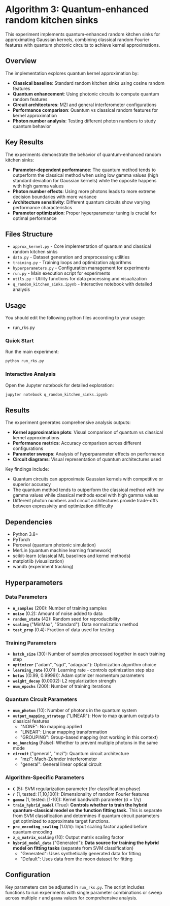 # Algorithm 3: Quantum-enhanced random kitchen sinks

This experiment implements quantum-enhanced random kitchen sinks for approximating Gaussian kernels, combining classical random Fourier features with quantum photonic circuits to achieve kernel approximations.

## Overview

The implementation explores quantum kernel approximation by:
- **Classical baseline**: Standard random kitchen sinks using cosine random features
- **Quantum enhancement**: Using photonic circuits to compute quantum random features
- **Circuit architectures**: MZI and general interferometer configurations
- **Performance comparison**: Quantum vs classical random features for kernel approximation
- **Photon number analysis**: Testing different photon numbers to study quantum behavior

## Key Results

The experiments demonstrate the behavior of quantum-enhanced random kitchen sinks:
- **Parameter-dependent performance**: The quantum method tends to outperform the classical method when using low gamma values (high standard deviation for Gaussian kernels) while the opposite happens with high gamma values
- **Photon number effects**: Using more photons leads to more extreme decision boundaries with more variance
- **Architecture sensitivity**: Different quantum circuits show varying performance characteristics
- **Parameter optimization**: Proper hyperparameter tuning is crucial for optimal performance

## Files Structure

- `approx_kernel.py` - Core implementation of quantum and classical random kitchen sinks
- `data.py` - Dataset generation and preprocessing utilities
- `training.py` - Training loops and optimization algorithms
- `hyperparameters.py` - Configuration management for experiments
- `run.py` - Main execution script for experiments
- `utils.py` - Utility functions for data processing and visualization
- `q_random_kitchen_sinks.ipynb` - Interactive notebook with detailed analysis

## Usage
You should edit the following python files according to your usage:
- run_rks.py
### Quick Start

Run the main experiment:
```bash
python run_rks.py
```

### Interactive Analysis

Open the Jupyter notebook for detailed exploration:
```bash
jupyter notebook q_random_kitchen_sinks.ipynb
```

## Results

The experiment generates comprehensive analysis outputs:
- **Kernel approximation plots**: Visual comparison of quantum vs classical kernel approximations
- **Performance metrics**: Accuracy comparison across different configurations
- **Parameter sweeps**: Analysis of hyperparameter effects on performance
- **Circuit diagrams**: Visual representation of quantum architectures used

Key findings include:
- Quantum circuits can approximate Gaussian kernels with competitive or superior accuracy
- The quantum method tends to outperform the classical method with low gamma values while classical methods excel with high gamma values
- Different photon numbers and circuit architectures provide trade-offs between expressivity and optimization difficulty

## Dependencies

- Python 3.8+
- PyTorch
- Perceval (quantum photonic simulation)
- MerLin (quantum machine learning framework)
- scikit-learn (classical ML baselines and kernel methods)
- matplotlib (visualization)
- wandb (experiment tracking)

## Hyperparameters

### Data Parameters
- **`n_samples`** (200): Number of training samples
- **`noise`** (0.2): Amount of noise added to data
- **`random_state`** (42): Random seed for reproducibility
- **`scaling`** ("MinMax", "Standard"): Data normalization method
- **`test_prop`** (0.4): Fraction of data used for testing

### Training Parameters
- **`batch_size`** (30): Number of samples processed together in each training step
- **`optimizer`** ("adam", "sgd", "adagrad"): Optimization algorithm choice
- **`learning_rate`** (0.01): Learning rate - controls optimization step size
- **`betas`** ((0.99, 0.9999)): Adam optimizer momentum parameters
- **`weight_decay`** (0.0002): L2 regularization strength
- **`num_epochs`** (200): Number of training iterations

### Quantum Circuit Parameters
- **`num_photon`** (10): Number of photons in the quantum system
- **`output_mapping_strategy`** ("LINEAR"): How to map quantum outputs to classical features
  - "NONE": No mapping applied
  - "LINEAR": Linear mapping transformation
  - "GROUPING": Group-based mapping (not working in this context)
- **`no_bunching`** (False): Whether to prevent multiple photons in the same mode
- **`circuit`** ("general", "mzi"): Quantum circuit architecture
  - "mzi": Mach-Zehnder interferometer
  - "general": General linear optical circuit

### Algorithm-Specific Parameters
- **`C`** (5): SVM regularization parameter (for classification phase)
- **`r`** (1, tested: [1,10,100]): Dimensionality of random Fourier features
- **`gamma`** (1, tested: [1-10]): Kernel bandwidth parameter (σ = 1/γ)
- **`train_hybrid_model`** (True): **Controls whether to train the hybrid quantum-classical model on the function fitting task.** This is separate from SVM classification and determines if quantum circuit parameters get optimized to approximate target functions.
- **`pre_encoding_scaling`** (1.0/π): Input scaling factor applied before quantum encoding
- **`z_q_matrix_scaling`** (10): Output matrix scaling factor
- **`hybrid_model_data`** ("Generated"): **Data source for training the hybrid model on fitting tasks** (separate from SVM classification)
  - "Generated": Uses synthetically generated data for fitting
  - "Default": Uses data from the moon dataset for fitting

## Configuration

Key parameters can be adjusted in `run_rks.py`. The script includes functions to run experiments with single parameter combinations or sweep across multiple `r` and `gamma` values for comprehensive analysis.